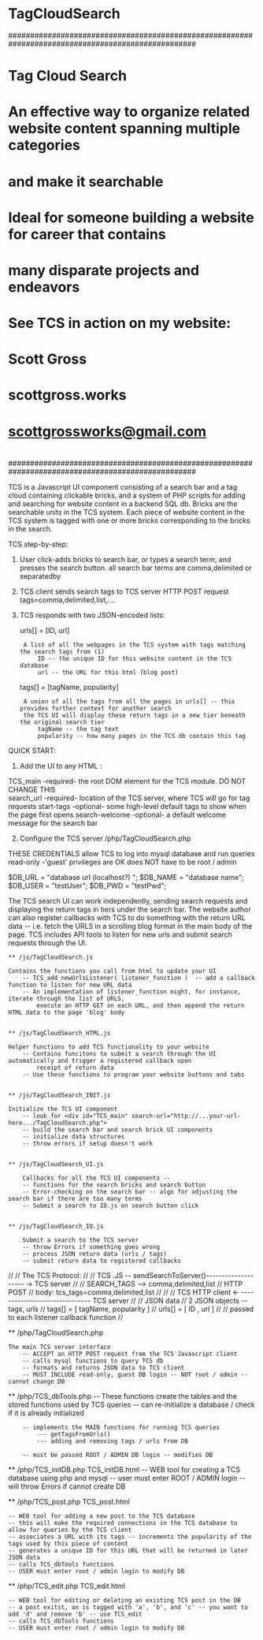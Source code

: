 # TagCloudSearch

###################################################################################################
#
#  Tag Cloud Search
#
#  An effective way to organize related website content spanning multiple categories
#  and make it searchable
#
#  Ideal for someone building a website for career that contains
#  many disparate projects and endeavors
#
#  See TCS in action on my website:
#       Scott Gross
#       scottgross.works
#       scottgrossworks@gmail.com  
#
###################################################################################################

TCS is a Javascript UI component consisting of a search bar and a tag cloud containing
clickable bricks, and a system of PHP scripts for adding and searching for website content
in a backend SQL db.  Bricks are the searchable units in the TCS system.  Each piece of 
website content in the TCS system is tagged with one or more bricks corresponding to 
the bricks in the search.  

TCS step-by-step:

1)  User click-adds bricks to search bar, or types a search term, and presses the search button.
      all search bar terms are comma,delimited or separated<Enter>by<Enter>

2)  TCS client sends search tags to TCS server
      HTTP POST request
      tags=comma,delimited,list,....

3) TCS responds with two JSON-encoded lists:

    urls[] = [ID, url]

        A list of all the webpages in the TCS system with tags matching the search tags from (1)
            ID -- the unique ID for this website content in the TCS database
            url -- the URL for this html (blog post)

    tags[] = [tagName, popularity]

        A union of all the tags from all the pages in urls[] -- this provides further context for another search
        the TCS UI will display these return tags in a new tier beneath the original search tier
            tagName -- the tag text
            popularity -- how many pages in the TCS db contain this tag



QUICK START:

1) Add the UI to any HTML :

   <div
        id="TCS_main"
        search-url="http://...your-url-here.../TagCloudSearch.php"
        start-tags="the, start, tags"
        search-welcome="What can I show you? "
    ></div>

TCS_main         -required- the root DOM element for the TCS module.  DO NOT CHANGE THIS  
search_url       -required- location of the TCS server, where TCS will go for tag requests
start-tags       -optional- some high-level default tags to show when the page first opens
search-welcome   -optional- a default welcome message for the search bar


2) Configure the TCS server /php/TagCloudSearch.php

THESE CREDENTIALS allow TCS to log into mysql database and run queries
read-only -'guest' privileges are OK
does NOT have to be root / admin 

$DB_URL = "database url (localhost?) ";
$DB_NAME = "database name";
$DB_USER = "testUser";
$DB_PWD = "testPwd";



The TCS search UI can work independently, sending search requests and displaying the return tags in tiers under the
search bar.  The website author can also register callbacks with TCS to do something with the return URL data -- 
i.e. fetch the URLS in a scrolling blog format in the main body of the page.  TCS includes API tools to listen
 for new urls and submit search requests through the UI.

    ** /js/TagCloudSearch.js  

    Contains the functions you call from html to update your UI
        -- TCS_add_newUrlsListener( listener_function )  -- add a callback function to listen for new URL data
        -- An implementation of listener_function might, for instance, iterate through the list of URLS,
            execute an HTTP GET on each URL, and then append the return HTML data to the page 'blog' body 


    ** /js/TagCloudSearch_HTML.js

    Helper functions to add TCS functionality to your website
        -- Contains funcitons to submit a search through the UI automatically and trigger a registered callback upon
            receipt of return data
        -- Use these functions to program your website buttons and tabs


    ** /js/TagCloudSearch_INIT.js

    Initialize the TCS UI component
        -- look for <div id="TCS_main" search-url="http://...your-url-here.../TagCloudSearch.php">
        -- build the search bar and search brick UI components 
        -- initialize data structures
        -- throw errors if setup doesn't work


    ** /js/TagCloudSearch_UI.js

        Callbacks for all the TCS UI components --
        -- functions for the search bricks and search button
        -- Error-checking on the search bar -- algo for adjusting the search bar if there are too many terms
        -- Submit a search to IO.js on search button click


    ** /js/TagCloudSearch_IO.js

        Submit a search to the TCS server
        -- throw Errors if something goes wrong
        -- process JSON return data (urls / tags)
        -- submit return data to registered callbacks



//
// The TCS Protocol:
//
//    TCS .JS -- sendSearchToServer()-------------------- ->  TCS server
//
//       SEARCH_TAGS --> comma,delimited,list
//       HTTP POST
//         body: tcs_tags=comma,delimited,list 
//
//
//       TCS HTTP client <- ------------------------------ TCS server
//
//       JSON data
//          2 JSON objects -- tags, urls
//               tags[] = [ tagName, popularity ]
//               urls[] = [ ID , url ]
//
//             passed to each listener callback function
//

** /php/TagCloudSearch.php

    The main TCS server interface
        -- ACCEPT an HTTP POST request from the TCS Javascript client
        -- calls mysql functions to query TCS db
        -- formats and returns JSON data to TCS client
        -- MUST INCLUDE read-only, guest DB login -- NOT root / admin -- cannot change DB 


** /php/TCS_dbTools.php
        -- These functions create the tables and the stored functions used by TCS queries
        -- can re-initialize a database / check if it is already initialized

        -- implements the MAIN functions for running TCS queries
            --- getTagsFromUrls()
            --- adding and removing tags / urls from DB
        
        -- must be passed ROOT / ADMIN DB login -- modifies DB

        
** /php/TCS_initDB.php
    TCS_initDB.html
        -- WEB tool for creating a TCS database using php and mysql
        -- user must enter ROOT / ADMIN login 
        -- will throw Errors if cannot create DB



** /php/TCS_post.php
    TCS_post.html

    -- WEB tool for adding a new post to the TCS database
    -- this will make the required connections in the TCS database to allow for queries by the TCS client
    -- associates a URL with its tags -- increments the popularity of the tags used by this piece of content
    -- generates a unique ID for this URL that will be returned in later JSON data
    -- calls TCS_dbTools functions
    -- USER must enter root / admin login to modify DB


** /php/TCS_edit.php
    TCS_edit.html

    -- WEB tool for editing or deleting an existing TCS post in the DB
    -- a post exitst, an is tagged with 'a', 'b', and 'c' -- you want to add 'd' and remove 'b' -- use TCS_edit
    -- calls TCS_dbTools functions
    -- USER must enter root / admin login to modify DB


